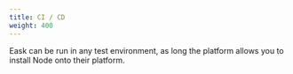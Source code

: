 ```yaml
---
title: CI / CD
weight: 400
---
```


Eask can be run in any test environment, as long the platform allows
you to install Node onto their platform.
